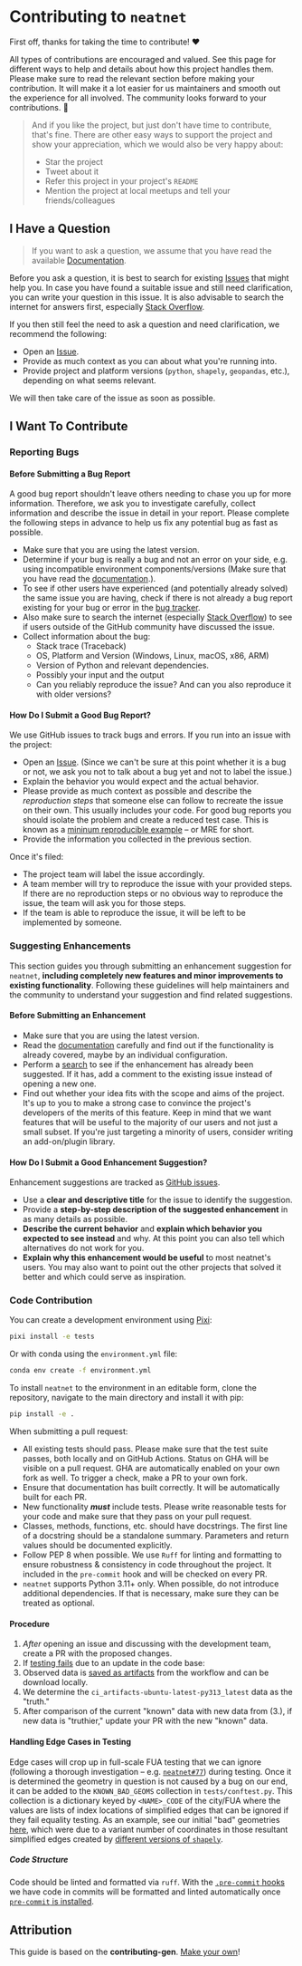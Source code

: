 # Contributing to `neatnet`

First off, thanks for taking the time to contribute! ❤️

All types of contributions are encouraged and valued. See this page for different ways to help and details about how this project handles them. Please make sure to read the relevant section before making your contribution. It will make it a lot easier for us maintainers and smooth out the experience for all involved. The community looks forward to your contributions. 🎉

> And if you like the project, but just don't have time to contribute, that's fine. There are other easy ways to support the project and show your appreciation, which we would also be very happy about:
> - Star the project
> - Tweet about it
> - Refer this project in your project's `README`
> - Mention the project at local meetups and tell your friends/colleagues

## I Have a Question

> If you want to ask a question, we assume that you have read the available [Documentation](https://uscuni.org/neatnet/).

Before you ask a question, it is best to search for existing [Issues](https://github.com/uscuni/neatnet/issues) that might help you. In case you have found a suitable issue and still need clarification, you can write your question in this issue. It is also advisable to search the internet for answers first, especially [Stack Overflow](https://stackoverflow.com).

If you then still feel the need to ask a question and need clarification, we recommend the following:

- Open an [Issue](https://github.com/uscuni/neatnet/issues/new).
- Provide as much context as you can about what you're running into.
- Provide project and platform versions (`python`, `shapely`, `geopandas`, etc.), depending on what seems relevant.

We will then take care of the issue as soon as possible.

## I Want To Contribute

### Reporting Bugs

#### Before Submitting a Bug Report

A good bug report shouldn't leave others needing to chase you up for more information. Therefore, we ask you to investigate carefully, collect information and describe the issue in detail in your report. Please complete the following steps in advance to help us fix any potential bug as fast as possible.

- Make sure that you are using the latest version.
- Determine if your bug is really a bug and not an error on your side, e.g. using incompatible environment components/versions (Make sure that you have read the [documentation](https://uscuni.org/neatnet/).).
- To see if other users have experienced (and potentially already solved) the same issue you are having, check if there is not already a bug report existing for your bug or error in the [bug tracker](https://github.com/uscuni/neatnet/issues).
- Also make sure to search the internet (especially [Stack Overflow](https://stackoverflow.com)) to see if users outside of the GitHub community have discussed the issue.
- Collect information about the bug:
  - Stack trace (Traceback)
  - OS, Platform and Version (Windows, Linux, macOS, x86, ARM)
  - Version of Python and relevant dependencies.
  - Possibly your input and the output
  - Can you reliably reproduce the issue? And can you also reproduce it with older versions?

#### How Do I Submit a Good Bug Report?

We use GitHub issues to track bugs and errors. If you run into an issue with the project:

- Open an [Issue](https://github.com/uscuni/neatnet/issues/new). (Since we can't be sure at this point whether it is a bug or not, we ask you not to talk about a bug yet and not to label the issue.)
- Explain the behavior you would expect and the actual behavior.
- Please provide as much context as possible and describe the *reproduction steps* that someone else can follow to recreate the issue on their own. This usually includes your code. For good bug reports you should isolate the problem and create a reduced test case. This is known as a [mininum reproducible example](https://en.wikipedia.org/wiki/Minimal_reproducible_example#:~:text=In%20computing%2C%20a%20minimal%20reproducible,to%20be%20demonstrated%20and%20reproduced.) – or MRE for short.
- Provide the information you collected in the previous section.

Once it's filed:

- The project team will label the issue accordingly.
- A team member will try to reproduce the issue with your provided steps. If there are no reproduction steps or no obvious way to reproduce the issue, the team will ask you for those steps.
- If the team is able to reproduce the issue, it will be left to be implemented by someone.

### Suggesting Enhancements

This section guides you through submitting an enhancement suggestion for `neatnet`, **including completely new features and minor improvements to existing functionality**. Following these guidelines will help maintainers and the community to understand your suggestion and find related suggestions.

#### Before Submitting an Enhancement

- Make sure that you are using the latest version.
- Read the [documentation](https://uscuni.org/neatnet/) carefully and find out if the functionality is already covered, maybe by an individual configuration.
- Perform a [search](https://github.com/uscuni/neatnet/issues) to see if the enhancement has already been suggested. If it has, add a comment to the existing issue instead of opening a new one.
- Find out whether your idea fits with the scope and aims of the project. It's up to you to make a strong case to convince the project's developers of the merits of this feature. Keep in mind that we want features that will be useful to the majority of our users and not just a small subset. If you're just targeting a minority of users, consider writing an add-on/plugin library.

#### How Do I Submit a Good Enhancement Suggestion?

Enhancement suggestions are tracked as [GitHub issues](https://github.com/uscuni/neatnet/issues).

- Use a **clear and descriptive title** for the issue to identify the suggestion.
- Provide a **step-by-step description of the suggested enhancement** in as many details as possible.
- **Describe the current behavior** and **explain which behavior you expected to see instead** and why. At this point you can also tell which alternatives do not work for you.
- **Explain why this enhancement would be useful** to most neatnet's users. You may also want to point out the other projects that solved it better and which could serve as inspiration.

### Code Contribution

You can create a development environment using [Pixi](https://pixi.sh):

```sh
pixi install -e tests
```

Or with conda using the `environment.yml` file:

```sh
conda env create -f environment.yml
```

To install `neatnet` to the environment in an editable form, clone the repository, navigate to the main directory and install it with pip:

```sh
pip install -e .
```

When submitting a pull request:

- All existing tests should pass. Please make sure that the test suite passes, both locally and on GitHub Actions. Status on GHA will be visible on a pull request. GHA are automatically enabled on your own fork as well. To trigger a check, make a PR to your own fork.
- Ensure that documentation has built correctly. It will be automatically built for each PR.
- New functionality ***must*** include tests. Please write reasonable tests for your code and make sure that they pass on your pull request.
- Classes, methods, functions, etc. should have docstrings. The first line of a docstring should be a standalone summary. Parameters and return values should be documented explicitly.
- Follow PEP 8 when possible. We use ``Ruff`` for linting and formatting to ensure robustness & consistency in code throughout the project. It included in the ``pre-commit`` hook and will be checked on every PR.
- `neatnet` supports Python 3.11+ only. When possible, do not introduce additional dependencies. If that is necessary, make sure they can be treated as optional.

#### Procedure

1. *After* opening an issue and discussing with the development team, create a PR with the proposed changes.
2. If [testing fails](https://github.com/uscuni/neatnet/actions/runs/11368511561) due to an update in the code base:
3. Observed data is [saved as artifacts](https://github.com/uscuni/neatnet/actions/runs/11368511561#artifacts) from the workflow and can be download locally.
4. We determine the `ci_artifacts-ubuntu-latest-py313_latest` data as the "truth."
5. After comparison of the current "known" data with new data from (3.), if new data is "truthier," update your PR with the new "known" data.

#### Handling Edge Cases in Testing

Edge cases will crop up in full-scale FUA testing that we can ignore (following a thorough investigation – e.g. [`neatnet#77`](https://github.com/uscuni/neatnet/issues/77)) during testing. Once it is determined the geometry in question is not caused by a bug on our end, it can be added to the `KNOWN_BAD_GEOMS` collection in `tests/conftest.py`. This collection is a dictionary keyed by `<NAME>_CODE` of the city/FUA where the values are lists of index locations of simplified edges that can be ignored if they fail equality testing. As an example, see our initial "bad" geometries [here](https://github.com/uscuni/neatnet/blob/1be6b44b1a06d52453ecbaee205ae649101c4ea4/neatnet/tests/conftest.py#L25-L39), which were due to a variant number of coordinates in those resultant simplified edges created by [different versions of `shapely`](https://github.com/uscuni/neatnet/pull/67#issuecomment-2457333724).

##### Code Structure

Code should be linted and formatted via `ruff`. With the [`.pre-commit` hooks](https://github.com/uscuni/neatnet/blob/main/.pre-commit-config.yaml) we have code in commits will be formatted and linted automatically once [`pre-commit` is installed](https://pre-commit.com/#installation).

## Attribution

This guide is based on the **contributing-gen**. [Make your own](https://github.com/bttger/contributing-gen)!
